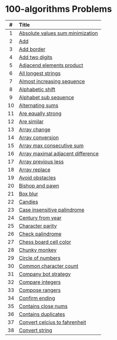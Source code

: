 # 100-algorithms Problems

  | # | Title |
  | :---: | :--- |
   1 | [Absolute values sum minimization](https://github.com/ashishdotme/code.ashish.me/blob/master/100-algorithms/001-absolute-values-sum-minimization.js) |
 2 | [Add](https://github.com/ashishdotme/code.ashish.me/blob/master/100-algorithms/002-add.js) |
 3 | [Add border](https://github.com/ashishdotme/code.ashish.me/blob/master/100-algorithms/003-add-border.js) |
 4 | [Add two digits](https://github.com/ashishdotme/code.ashish.me/blob/master/100-algorithms/004-add-two-digits.js) |
 5 | [Adjacend elements product](https://github.com/ashishdotme/code.ashish.me/blob/master/100-algorithms/005-adjacend-elements-product.js) |
 6 | [All longest strings](https://github.com/ashishdotme/code.ashish.me/blob/master/100-algorithms/006-all-longest-strings.js) |
 7 | [Almost increasing sequence](https://github.com/ashishdotme/code.ashish.me/blob/master/100-algorithms/007-almost-increasing-sequence.js) |
 8 | [Alphabetic shift](https://github.com/ashishdotme/code.ashish.me/blob/master/100-algorithms/008-alphabetic-shift.js) |
 9 | [Alphabet sub sequence](https://github.com/ashishdotme/code.ashish.me/blob/master/100-algorithms/009-alphabet-sub-sequence.js) |
 10 | [Alternating sums](https://github.com/ashishdotme/code.ashish.me/blob/master/100-algorithms/010-alternating-sums.js) |
 11 | [Are equally strong](https://github.com/ashishdotme/code.ashish.me/blob/master/100-algorithms/011-are-equally-strong.js) |
 12 | [Are similar](https://github.com/ashishdotme/code.ashish.me/blob/master/100-algorithms/012-are-similar.js) |
 13 | [Array change](https://github.com/ashishdotme/code.ashish.me/blob/master/100-algorithms/013-array-change.js) |
 14 | [Array conversion](https://github.com/ashishdotme/code.ashish.me/blob/master/100-algorithms/014-array-conversion.js) |
 15 | [Array max consecutive sum](https://github.com/ashishdotme/code.ashish.me/blob/master/100-algorithms/015-array-max-consecutive-sum.js) |
 16 | [Array maximal adjacent difference](https://github.com/ashishdotme/code.ashish.me/blob/master/100-algorithms/016-array-maximal-adjacent-difference.js) |
 17 | [Array previous less](https://github.com/ashishdotme/code.ashish.me/blob/master/100-algorithms/017-array-previous-less.js) |
 18 | [Array replace](https://github.com/ashishdotme/code.ashish.me/blob/master/100-algorithms/018-array-replace.js) |
 19 | [Avoid obstacles](https://github.com/ashishdotme/code.ashish.me/blob/master/100-algorithms/019-avoid-obstacles.js) |
 20 | [Bishop and pawn](https://github.com/ashishdotme/code.ashish.me/blob/master/100-algorithms/020-bishop-and-pawn.js) |
 21 | [Box blur](https://github.com/ashishdotme/code.ashish.me/blob/master/100-algorithms/021-box-blur.js) |
 22 | [Candies](https://github.com/ashishdotme/code.ashish.me/blob/master/100-algorithms/022-candies.js) |
 23 | [Case insensitive palindrome](https://github.com/ashishdotme/code.ashish.me/blob/master/100-algorithms/023-case-insensitive-palindrome.js) |
 24 | [Century from year](https://github.com/ashishdotme/code.ashish.me/blob/master/100-algorithms/024-century-from-year.js) |
 25 | [Character parity](https://github.com/ashishdotme/code.ashish.me/blob/master/100-algorithms/025-character-parity.js) |
 26 | [Check palindrome](https://github.com/ashishdotme/code.ashish.me/blob/master/100-algorithms/026-check-palindrome.js) |
 27 | [Chess board cell color](https://github.com/ashishdotme/code.ashish.me/blob/master/100-algorithms/027-chess-board-cell-color.js) |
 28 | [Chunky monkey](https://github.com/ashishdotme/code.ashish.me/blob/master/100-algorithms/028-chunky-monkey.js) |
 29 | [Circle of numbers](https://github.com/ashishdotme/code.ashish.me/blob/master/100-algorithms/029-circle-of-numbers.js) |
 30 | [Common character count](https://github.com/ashishdotme/code.ashish.me/blob/master/100-algorithms/030-common-character-count.js) |
 31 | [Company bot strategy](https://github.com/ashishdotme/code.ashish.me/blob/master/100-algorithms/031-company-bot-strategy.js) |
 32 | [Compare integers](https://github.com/ashishdotme/code.ashish.me/blob/master/100-algorithms/032-compare-integers.js) |
 33 | [Compose rangers](https://github.com/ashishdotme/code.ashish.me/blob/master/100-algorithms/033-compose-rangers.js) |
 34 | [Confirm ending](https://github.com/ashishdotme/code.ashish.me/blob/master/100-algorithms/034-confirm-ending.js) |
 35 | [Contains close nums](https://github.com/ashishdotme/code.ashish.me/blob/master/100-algorithms/035-contains-close-nums.js) |
 36 | [Contains duplicates](https://github.com/ashishdotme/code.ashish.me/blob/master/100-algorithms/036-contains-duplicates.js) |
 37 | [Convert celcius to fahrenheit](https://github.com/ashishdotme/code.ashish.me/blob/master/100-algorithms/037-convert-celcius-to-fahrenheit.js) |
 38 | [Convert string](https://github.com/ashishdotme/code.ashish.me/blob/master/100-algorithms/038-convert-string.js) |
